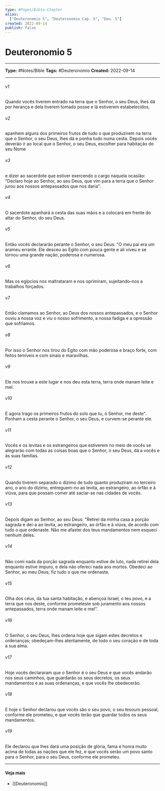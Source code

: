```yaml
---
type: #Pages/Bible-Chapter
alias:
  ["Deuteronomio 5", "Deuteronomio Cap. 5", "Deu. 5"]
created: 2022-09-14
publish: false
---
```


# Deuteronomio 5

---

**Type:** #Notes/Bible
**Tags:** #Deuteronomio
**Created:** 2022-09-14

---

###### v1
Quando vocês tiverem entrado na terra que o Senhor, o seu Deus, lhes dá por herança e dela tiverem tomado posse e lá estiverem estabelecidos,
###### v2
apanhem alguns dos primeiros frutos de tudo o que produzirem na terra que o Senhor, o seu Deus, lhes dá e ponha tudo numa cesta. Depois vocês deverão ir ao local que o Senhor, o seu Deus, escolher para habitação do seu Nome
###### v3
e dizer ao sacerdote que estiver exercendo o cargo naquela ocasião: "Declaro hoje ao Senhor, ao seu Deus, que vim para a terra que o Senhor jurou aos nossos antepassados que nos daria".
###### v4
O sacerdote apanhará a cesta das suas mãos e a colocará em frente do altar do Senhor, do seu Deus.
###### v5
Então vocês declararão perante o Senhor, o seu Deus: "O meu pai era um arameu errante. Ele desceu ao Egito com pouca gente e ali viveu e se tornou uma grande nação, poderosa e numerosa.
###### v6
Mas os egípcios nos maltrataram e nos oprimiram, sujeitando-nos a trabalhos forçados.
###### v7
Então clamamos ao Senhor, ao Deus dos nossos antepassados, e o Senhor ouviu a nossa voz e viu o nosso sofrimento, a nossa fadiga e a opressão que sofríamos.
###### v8
Por isso o Senhor nos tirou do Egito com mão poderosa e braço forte, com feitos temíveis e com sinais e maravilhas.
###### v9
Ele nos trouxe a este lugar e nos deu esta terra, terra onde manam leite e mel.
###### v10
E agora trago os primeiros frutos do solo que tu, ó Senhor, me deste". Ponham a cesta perante o Senhor, o seu Deus, e curvem-se perante ele.
###### v11
Vocês e os levitas e os estrangeiros que estiverem no meio de vocês se alegrarão com todas as coisas boas que o Senhor, o seu Deus, dá a vocês e às suas famílias.
###### v12
Quando tiverem separado o dízimo de tudo quanto produziram no terceiro ano, o ano do dízimo, entreguem-no ao levita, ao estrangeiro, ao órfão e à viúva, para que possam comer até saciar-se nas cidades de vocês.
###### v13
Depois digam ao Senhor, ao seu Deus: "Retirei da minha casa a porção sagrada e dei-a ao levita, ao estrangeiro, ao órfão e à viúva, de acordo com tudo o que ordenaste. Não me afastei dos teus mandamentos nem esqueci nenhum deles.
###### v14
Não comi nada da porção sagrada enquanto estive de luto, nada retirei dela enquanto estive impuro, e dela não ofereci nada aos mortos. Obedeci ao Senhor, ao meu Deus; fiz tudo o que me ordenaste.
###### v15
Olha dos céus, da tua santa habitação, e abençoa Israel, o teu povo, e a terra que nos deste, conforme prometeste sob juramento aos nossos antepassados, terra onde manam leite e mel".
###### v16
O Senhor, o seu Deus, lhes ordena hoje que sigam estes decretos e ordenanças; obedeçam-lhes atentamente, de todo o seu coração e de toda a sua alma.
###### v17
Hoje vocês declararam que o Senhor é o seu Deus e que vocês andarão nos seus caminhos, que guardarão os seus decretos, os seus mandamentos e as suas ordenanças, e que vocês lhe obedecerão.
###### v18
E hoje o Senhor declarou que vocês são o seu povo, o seu tesouro pessoal, conforme ele prometeu, e que vocês terão que guardar todos os seus mandamentos.
###### v19
Ele declarou que lhes dará uma posição de glória, fama e honra muito acima de todas as nações que ele fez, e que vocês serão um povo santo para o Senhor, para o seu Deus, conforme ele prometeu.


---

#### Veja mais

- [[Deuteronomio]]
